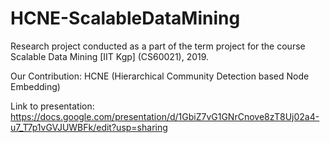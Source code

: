 # HCNE-ScalableDataMining

Research project conducted as a part of the term project for the course Scalable Data Mining [IIT Kgp] (CS60021), 2019.

Our Contribution: HCNE (Hierarchical Community Detection based Node Embedding)

Link to presentation: https://docs.google.com/presentation/d/1GbiZ7vG1GNrCnove8zT8Uj02a4-u7_T7p1vGVJUWBFk/edit?usp=sharing

